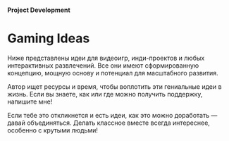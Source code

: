 #### Project Development

# Gaming Ideas

Ниже представлены идеи для видеоигр, инди-проектов и любых интерактивных развлечений. Все они имеют сформированную концепцию, мощную основу и потенциал для масштабного развития.

Автор ищет ресурсы и время, чтобы воплотить эти гениальные идеи в жизнь. Если вы знаете, как или где можно получить поддержку, напишите мне!

Если тебе это откликнется и есть идеи, как это можно доработать — давай объединяться. Делать классное вместе всегда интереснее, особенно с крутыми людьми!